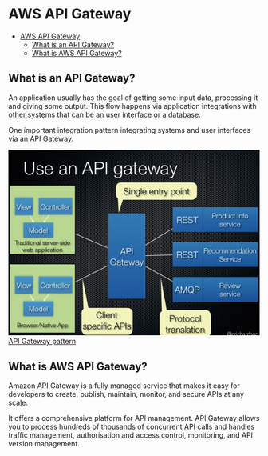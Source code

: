# AWS API Gateway

- [AWS API Gateway](#aws-api-gateway)
  - [What is an API Gateway?](#what-is-an-api-gateway)
  - [What is AWS API Gateway?](#what-is-aws-api-gateway)


## What is an API Gateway?

An application usually has the goal of getting some input data, processing it and giving some output. This flow happens via application integrations with other systems that can be an user interface or a database.

One important integration pattern integrating systems and user interfaces via an [API Gateway](https://microservices.io/patterns/apigateway.html).

![](../assets/apigateway.jpg)
[API Gateway pattern](https://microservices.io/patterns/apigateway.html)


## What is AWS API Gateway?

Amazon API Gateway is a fully managed service that makes it easy for developers to create, publish, maintain, monitor, and secure APIs at any scale. 

It offers a comprehensive platform for API management. API Gateway allows you to process hundreds of thousands of concurrent API calls and handles traffic management, authorisation and access control, monitoring, and API version management.
